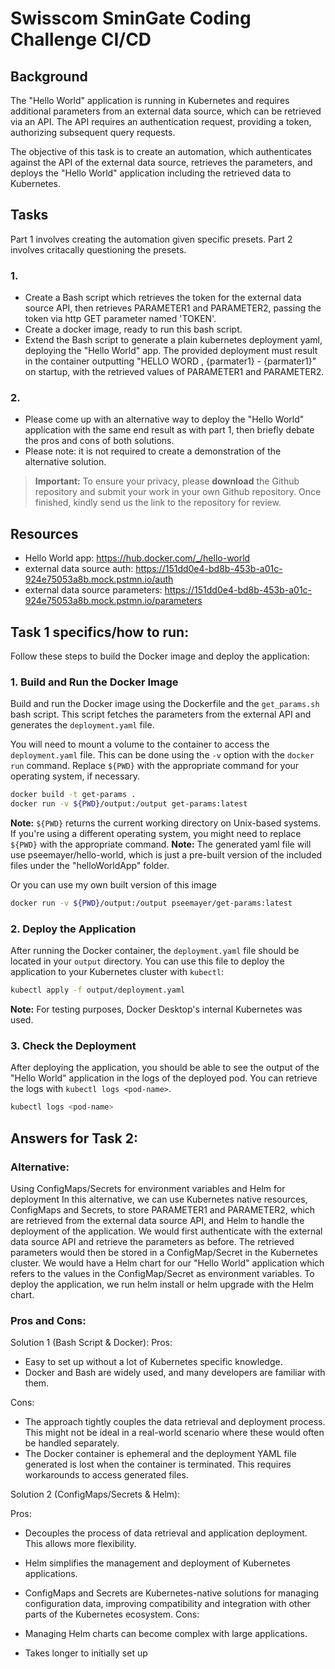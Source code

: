 # Swisscom SminGate Coding Challenge CI/CD

## Background
The "Hello World" application is running in Kubernetes and requires additional parameters from an external data source, which can be retrieved via an API. The API requires an authentication request, providing a token, authorizing subsequent query requests. 

The objective of this task is to create an automation, which authenticates against the API of the external data source, retrieves the parameters, and deploys the "Hello World" application including the retrieved data to Kubernetes.

## Tasks
Part 1 involves creating the automation given specific presets. Part 2 involves critacally questioning the presets.

### 1.
* Create a Bash script which retrieves the token for the external data source API, then retrieves PARAMETER1 and PARAMETER2, passing the token via http GET parameter named 'TOKEN'. 
* Create a docker image, ready to run this bash script.
* Extend the Bash script to generate a plain kubernetes deployment yaml, deploying the "Hello World" app. The provided deployment must result in the container outputting "HELLO WORD , {parmater1} - {parmater1}" on startup, with the retrieved values of PARAMETER1 and PARAMETER2.

### 2.
* Please come up with an alternative way to deploy the "Hello World" application with the same end result as with part 1, then briefly debate the pros and cons of both solutions.
* Please note: it is not required to create a demonstration of the alternative solution.

> **Important:** To ensure your privacy, please **download** the Github repository and submit your work in your own Github repository. Once finished, kindly send us the link to the repository for review.

## Resources
* Hello World app: https://hub.docker.com/_/hello-world
* external data source auth: https://151dd0e4-bd8b-453b-a01c-924e75053a8b.mock.pstmn.io/auth
* external data source parameters: https://151dd0e4-bd8b-453b-a01c-924e75053a8b.mock.pstmn.io/parameters

## Task 1 specifics/how to run:
Follow these steps to build the Docker image and deploy the application:
### 1. Build and Run the Docker Image 

Build and run the Docker image using the Dockerfile and the `get_params.sh` bash script. This script fetches the parameters from the external API and generates the `deployment.yaml` file. 

You will need to mount a volume to the container to access the `deployment.yaml` file. This can be done using the `-v` option with the `docker run` command. Replace `${PWD}` with the appropriate command for your operating system, if necessary.

```bash
docker build -t get-params .
docker run -v ${PWD}/output:/output get-params:latest
```

**Note:** `${PWD}` returns the current working directory on Unix-based systems. If you're using a different operating system, you might need to replace `${PWD}` with the appropriate command.
**Note:** The generated yaml file will use pseemayer/hello-world, which is just a pre-built version of the included files under the "helloWorldApp" folder.

Or you can use my own built version of this image
```bash
docker run -v ${PWD}/output:/output pseemayer/get-params:latest
```

### 2. Deploy the Application

After running the Docker container, the `deployment.yaml` file should be located in your `output` directory. You can use this file to deploy the application to your Kubernetes cluster with `kubectl`:
```bash
kubectl apply -f output/deployment.yaml
```

**Note:** For testing purposes, Docker Desktop's internal Kubernetes was used.

### 3. Check the Deployment

After deploying the application, you should be able to see the output of the "Hello World" application in the logs of the deployed pod. You can retrieve the logs with `kubectl logs <pod-name>`.

```bash
kubectl logs <pod-name>
```

## Answers for Task 2:
### Alternative: 
Using ConfigMaps/Secrets for environment variables and Helm for deployment
In this alternative, we can use Kubernetes native resources, ConfigMaps and Secrets, to store PARAMETER1 and PARAMETER2, which are retrieved from the external data source API, and Helm to handle the deployment of the application.
We would first authenticate with the external data source API and retrieve the parameters as before.
The retrieved parameters would then be stored in a ConfigMap/Secret in the Kubernetes cluster.
We would have a Helm chart for our "Hello World" application which refers to the values in the ConfigMap/Secret as environment variables.
To deploy the application, we run helm install or helm upgrade with the Helm chart.

### Pros and Cons:
Solution 1 (Bash Script & Docker):
Pros:

* Easy to set up without a lot of Kubernetes specific knowledge. 
* Docker and Bash are widely used, and many developers are familiar with them.

Cons:

* The approach tightly couples the data retrieval and deployment process. This might not be ideal in a real-world scenario where these would often be handled separately.
* The Docker container is ephemeral and the deployment YAML file generated is lost when the container is terminated. This requires workarounds to access generated files.

Solution 2 (ConfigMaps/Secrets & Helm):

Pros:

* Decouples the process of data retrieval and application deployment. This allows more flexibility.
* Helm simplifies the management and deployment of Kubernetes applications.
* ConfigMaps and Secrets are Kubernetes-native solutions for managing configuration data, improving compatibility and integration with other parts of the Kubernetes ecosystem.
Cons:

* Managing Helm charts can become complex with large applications.
* Takes longer to initially set up